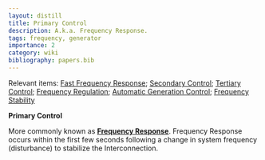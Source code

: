 ```yaml
---
layout: distill
title: Primary Control
description: A.k.a. Frequency Response.
tags: frequency, generator
importance: 2
category: wiki
bibliography: papers.bib
---
```


Relevant items: [Fast Frequency Response](/pswiki/fast-frequency-response); [Secondary Control](/pswiki/secondary-control); [Tertiary Control](/pswiki/tertiary-control); [Frequency Regulation](/pswiki/frequency-regulation); [Automatic Generation Control](/pswiki/automatic-generation-control); [Frequency Stability](/pswiki/frequency-stability)

**Primary Control** <d-cite key="nerc2021balancing"></d-cite>

More commonly known as [**Frequency Response**](/pswiki/frequnecy-response/).
Frequency Response occurs within the first few seconds following a change in system frequency (disturbance) to stabilize the Interconnection.
